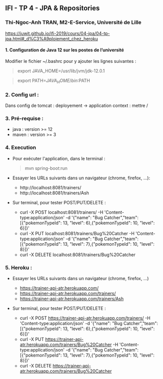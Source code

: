 ## IFI - TP 4 - JPA & Repositories

### Thi-Ngoc-Anh TRAN, M2-E-Service, Université de Lille

https://juwit.github.io/ifi-2019/cours/04-jpa/04-tp-jpa.html#_d%C3%A9ploiement_chez_heroku

#### 1. Configuration de Java 12 sur les postes de l’université
Modifier le fichier ~/.bashrc pour y ajouter les lignes suivantes :

> export JAVA_HOME=/usr/lib/jvm/jdk-12.0.1

> export PATH=$JAVA_HOME/bin:$PATH

### 2. Config url :
Dans config de tomcat : deployement -> application context : mettre /


### 3. Pré-requise : 
- java : version >= 12
- maven : version >= 3

### 4. Execution
- Pour exécuter l'application, dans le terminal :

    > mvn spring-boot:run

- Essayer les URLs suivants dans un navigateur (chrome, firefox, ...):
    + http://localhost:8081/trainers/ 
    + http://localhost:8081/trainers/Ash

- Sur terminal, pour tester POST/PUT/DELETE : 
    + curl -X POST localhost:8081/trainers/ -H 'Content-type:application/json' -d '{"name": "Bug Catcher","team": [{"pokemonTypeId": 13, "level": 6},{"pokemonTypeId": 10, "level": 6}]}'
    + curl -X PUT localhost:8081/trainers/Bug%20Catcher -H 'Content-type:application/json' -d '{"name": "Bug Catcher","team": [{"pokemonTypeId": 13, "level": 7},{"pokemonTypeId": 10, "level": 8}]}'
    + curl -X DELETE localhost:8081/trainers/Bug%20Catcher

### 5. Heroku :
- Essayer les URLs suivants dans un navigateur (chrome, firefox, ...)
    + https://trainer-api-atr.herokuapp.com/
    + https://trainer-api-atr.herokuapp.com/trainers/
    + https://trainer-api-atr.herokuapp.com/trainers/Ash
    
- Sur terminal, pour tester POST/PUT/DELETE :
    + curl -X POST https://trainer-api-atr.herokuapp.com/trainers/ -H 'Content-type:application/json' -d '{"name": "Bug Catcher","team": [{"pokemonTypeId": 13, "level": 6},{"pokemonTypeId": 10, "level": 6}]}'
    + curl -X PUT https://trainer-api-atr.herokuapp.com/trainers/Bug%20Catcher -H 'Content-type:application/json' -d '{"name": "Bug Catcher","team": [{"pokemonTypeId": 13, "level": 7},{"pokemonTypeId": 10, "level": 8}]}'
    + curl -X DELETE https://trainer-api-atr.herokuapp.com/trainers/Bug%20Catcher

